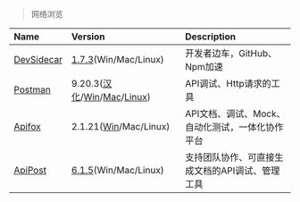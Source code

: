 > 网络浏览

| Name                     | Version                                                             | Description                                     |
| :----------------------- | :------------------------------------------------------------------ | :---------------------------------------------- |
| [DevSidecar][DevSidecar] | [1.7.3][DevSidecar-Down](Win/Mac/Linux)                             | 开发者边车，GitHub、Npm加速                     |
| [Postman][Postman]       | 9.20.3([汉化][PM-Cn]/[Win][PM-Win]/[Mac][PM-Mac]/[Linux][PM-Linux]) | API调试、Http请求的工具                         |
| [Apifox][Apifox]         | 2.1.21([Win][AF-Win]/Mac/Linux)                                     | API文档、调试、Mock、自动化测试，一体化协作平台 |
| [ApiPost][ApiPost]       | [6.1.5][ApiPost-Down](Win/Mac/Linux)                                | 支持团队协作、可直接生成文档的API调试、管理工具 |

[DevSidecar]: https://github.com/docmirror/dev-sidecar '跳转主页'
[DevSidecar-Down]: https://github.com/docmirror/dev-sidecar/releases '跳转下载页'
[Postman]: https://www.postman.com/ '跳转主页'
[PM-Cn]: https://github.com/hlmd/Postman-cn/releases '跳转汉化包下载页'
[PM-Win]: https://dl.pstmn.io/download/latest/win64 '点击下载'
[PM-Mac]: https://dl.pstmn.io/download/latest/osx '点击下载'
[PM-Linux]: https://dl.pstmn.io/download/latest/linux64 '点击下载'
[Apifox]: https://www.apifox.cn/ '跳转主页'
[AF-Win]: https://cdn.apifox.cn/download/Apifox-windows-latest.zip '点击下载'
[ApiPost]: https://www.apipost.cn/ '跳转主页'
[ApiPost-Down]: https://www.apipost.cn/download.html '跳转下载页'
